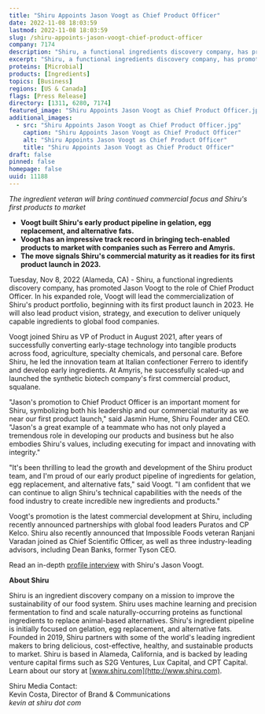 ```yaml
---
title: "Shiru Appoints Jason Voogt as Chief Product Officer"
date: 2022-11-08 18:03:59
lastmod: 2022-11-08 18:03:59
slug: /shiru-appoints-jason-voogt-chief-product-officer
company: 7174
description: "Shiru, a functional ingredients discovery company, has promoted Jason Voogt to the role of Chief Product Officer."
excerpt: "Shiru, a functional ingredients discovery company, has promoted Jason Voogt to the role of Chief Product Officer."
proteins: [Microbial]
products: [Ingredients]
topics: [Business]
regions: [US & Canada]
flags: [Press Release]
directory: [1311, 6280, 7174]
featured_image: "Shiru Appoints Jason Voogt as Chief Product Officer.jpg"
additional_images:
  - src: "Shiru Appoints Jason Voogt as Chief Product Officer.jpg"
    caption: "Shiru Appoints Jason Voogt as Chief Product Officer"
    alt: "Shiru Appoints Jason Voogt as Chief Product Officer"
    title: "Shiru Appoints Jason Voogt as Chief Product Officer"
draft: false
pinned: false
homepage: false
uuid: 11188
---
```

*The ingredient veteran will bring continued commercial focus and
Shiru's first products to market*

-   **Voogt built Shiru's early product pipeline in gelation, egg
    replacement, and alternative fats.**
-   **Voogt has an impressive track record in bringing tech-enabled
    products to market with companies such as Ferrero and Amyris.**
-   **The move signals Shiru's commercial maturity as it readies for its
    first product launch in 2023.**

Tuesday, Nov 8, 2022 (Alameda, CA) - Shiru, a functional ingredients
discovery company, has promoted Jason Voogt to the role of Chief Product
Officer. In his expanded role, Voogt will lead the commercialization of
Shiru's product portfolio, beginning with its first product launch in
2023. He will also lead product vision, strategy, and execution to
deliver uniquely capable ingredients to global food companies.

Voogt joined Shiru as VP of Product in August 2021, after years of
successfully converting early-stage technology into tangible products
across food, agriculture, specialty chemicals, and personal care. Before
Shiru, he led the innovation team at Italian confectioner Ferrero to
identify and develop early ingredients. At Amyris, he successfully
scaled-up and launched the synthetic biotech company's first commercial
product, squalane. 

"Jason's promotion to Chief Product Officer is an important moment for
Shiru, symbolizing both his leadership and our commercial maturity as we
near our first product launch," said Jasmin Hume, Shiru Founder and CEO.
"Jason's a great example of a teammate who has not only played a
tremendous role in developing our products and business but he also
embodies Shiru's values, including executing for impact and innovating
with integrity."

"It's been thrilling to lead the growth and development of the Shiru
product team, and I'm proud of our early product pipeline of ingredients
for gelation, egg replacement, and alternative fats," said Voogt. "I am
confident that we can continue to align Shiru's technical capabilities
with the needs of the food industry to create incredible new ingredients
and products."

Voogt's promotion is the latest commercial development at Shiru,
including recently announced partnerships with global food leaders
Puratos and CP Kelco. Shiru also recently announced that Impossible
Foods veteran Ranjani Varadan joined as Chief Scientific Officer, as
well as three industry-leading advisors, including Dean Banks, former
Tyson CEO.

Read an in-depth [profile
interview](https://www.shiru.com/post/jason-voogt-shiru-chief-product-officer/)
with Shiru's Jason Voogt.

**About Shiru**

Shiru is an ingredient discovery company on a mission to improve the
sustainability of our food system. Shiru uses machine learning and
precision fermentation to find and scale naturally-occurring proteins as
functional ingredients to replace animal-based alternatives. Shiru's
ingredient pipeline is initially focused on gelation, egg replacement,
and alternative fats. Founded in 2019, Shiru partners with some of the
world's leading ingredient makers to bring delicious, cost-effective,
healthy, and sustainable products to market. Shiru is based in Alameda,
California, and is backed by leading venture capital firms such as S2G
Ventures, Lux Capital, and CPT Capital. Learn about our story at
[www.shiru.com](http://www.shiru.com).

Shiru Media Contact:\
Kevin Costa, Director of Brand & Communications\
*kevin at shiru dot com*
